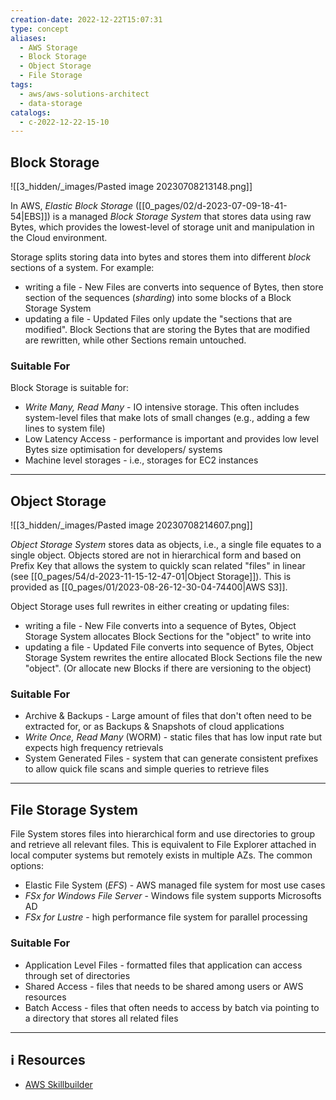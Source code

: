 ```yaml
---
creation-date: 2022-12-22T15:07:31
type: concept
aliases:
  - AWS Storage
  - Block Storage
  - Object Storage
  - File Storage
tags:
  - aws/aws-solutions-architect
  - data-storage
catalogs:
  - c-2022-12-22-15-10
---
```


## Block Storage

![[3_hidden/_images/Pasted image 20230708213148.png]]

In AWS, *Elastic Block Storage* ([[0_pages/02/d-2023-07-09-18-41-54|EBS]]) is a managed *Block Storage System* that stores data using raw Bytes, which provides the lowest-level of storage unit and manipulation in the Cloud environment. 

Storage splits storing data into bytes and stores them into different *block* sections of a system. For example: 
- writing a file - New Files are converts into sequence of Bytes, then store section of the sequences (*sharding*) into some blocks of a Block Storage System
- updating a file - Updated Files only update the "sections that are modified". Block Sections that are storing the Bytes that are modified are rewritten, while other Sections remain untouched. 

### Suitable For
Block Storage is suitable for: 
- *Write Many, Read Many* - IO intensive storage. This often includes system-level files that make lots of small changes (e.g., adding a few lines to system file)
- Low Latency Access - performance is important and provides low level Bytes size optimisation for developers/ systems 
- Machine level storages - i.e., storages for EC2 instances

---

## Object Storage

![[3_hidden/_images/Pasted image 20230708214607.png]]

*Object Storage System* stores data as objects, i.e., a single file equates to a single object. Objects stored are not in hierarchical form and based on Prefix Key that allows the system to quickly scan related "files" in linear (see [[0_pages/54/d-2023-11-15-12-47-01|Object Storage]]). This is provided as [[0_pages/01/2023-08-26-12-30-04-74400|AWS S3]].

Object Storage uses full rewrites in either creating or updating files: 
- writing a file - New File converts into a sequence of Bytes, Object Storage System allocates Block Sections for the "object" to write into 
- updating a file - Updated File converts into sequence of Bytes, Object Storage System rewrites the entire allocated Block Sections file the new "object". (Or allocate new Blocks if there are versioning to the object)

### Suitable For 
- Archive & Backups - Large amount of files that don't often need to be extracted for, or as Backups & Snapshots of cloud applications
- *Write Once, Read Many* (WORM) - static files that has low input rate but expects high frequency retrievals
- System Generated Files - system that can generate consistent prefixes to allow quick file scans and simple queries to retrieve files

---
## File Storage System

File System stores files into hierarchical form and use directories to group and retrieve all relevant files. This is equivalent to File Explorer attached in local computer systems but remotely exists in multiple AZs. The common options:

- Elastic File System (*EFS*) - AWS managed file system for most use cases
- *FSx for Windows File Server* - Windows file system supports Microsofts AD
- *FSx for Lustre* - high performance file system for parallel processing

### Suitable For
- Application Level Files - formatted files that application can access through set of directories
- Shared Access - files that needs to be shared among users or AWS resources
- Batch Access - files that often needs to access by batch via pointing to a directory that stores all related files


---
## ℹ️ Resources
- [AWS Skillbuilder](https://explore.skillbuilder.aws/learn/course/6233/play/62145/core-aws-storage-services;lp=1044)